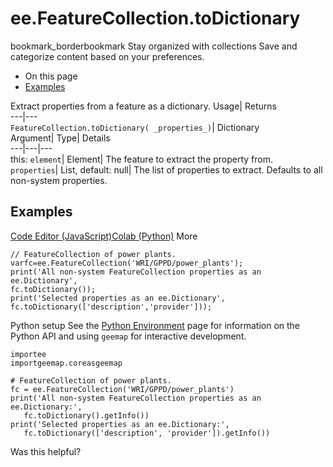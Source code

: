  
#  ee.FeatureCollection.toDictionary 
bookmark_borderbookmark Stay organized with collections  Save and categorize content based on your preferences.
  * On this page
  * [Examples](https://developers.google.com/earth-engine/apidocs/ee-featurecollection-todictionary#examples)


Extract properties from a feature as a dictionary. 
Usage| Returns  
---|---  
`FeatureCollection.toDictionary( _properties_)`| Dictionary  
Argument| Type| Details  
---|---|---  
this: `element`| Element| The feature to extract the property from.  
`properties`| List, default: null| The list of properties to extract. Defaults to all non-system properties.  
## Examples
[Code Editor (JavaScript)](https://developers.google.com/earth-engine/apidocs/ee-featurecollection-todictionary#code-editor-javascript-sample)[Colab (Python)](https://developers.google.com/earth-engine/apidocs/ee-featurecollection-todictionary#colab-python-sample) More
```
// FeatureCollection of power plants.
varfc=ee.FeatureCollection('WRI/GPPD/power_plants');
print('All non-system FeatureCollection properties as an ee.Dictionary',
fc.toDictionary());
print('Selected properties as an ee.Dictionary',
fc.toDictionary(['description','provider']));
```
Python setup
See the [ Python Environment](https://developers.google.com/earth-engine/guides/python_install) page for information on the Python API and using `geemap` for interactive development.
```
importee
importgeemap.coreasgeemap
```
```
# FeatureCollection of power plants.
fc = ee.FeatureCollection('WRI/GPPD/power_plants')
print('All non-system FeatureCollection properties as an ee.Dictionary:',
   fc.toDictionary().getInfo())
print('Selected properties as an ee.Dictionary:',
   fc.toDictionary(['description', 'provider']).getInfo())
```

Was this helpful?
